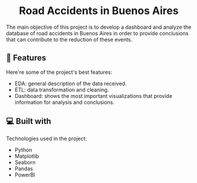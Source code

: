 <h1 align="center" id="title">Road Accidents in Buenos Aires</h1>

<p id="description">The main objective of this project is to develop a dashboard and analyze the database of road accidents in Buenos Aires in order to provide conclusions that can contribute to the reduction of these events.</p>

  
  
<h2>🧐 Features</h2>

Here're some of the project's best features:

*   EDA: general description of the data received.
*   ETL: data transformation and cleaning.
*   Dashboard: shows the most important visualizations that provide information for analysis and conclusions.

  
  
<h2>💻 Built with</h2>

Technologies used in the project:

*   Python
*   Matplotlib
*   Seaborn
*   Pandas
*   PowerBI
